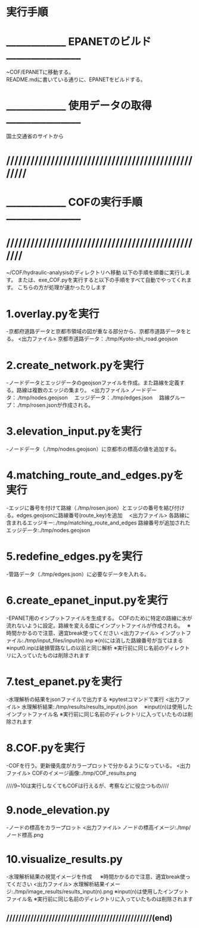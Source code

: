 # 実行手順   

# ____________ EPANETのビルド_______________
~COF/EPANETに移動する。   
README.mdに書いている通りに、EPANETをビルドする。 

# ____________ 使用データの取得_______________
国土交通省のサイトから


# ///////////////////////////////////////////////////
# ____________ COFの実行手順_______________
# //////////////////////////////////////////////////
~/COF/hydraulic-analysisのディレクトリへ移動
以下の手順を順番に実行します。
または、exe_COF.pyを実行すると以下の手順をすべて自動でやってくれます。
こちらの方が処理が速かったりします


# 1.overlay.pyを実行
-京都府道路データと京都市領域の図が重なる部分から、京都市道路データをとる。
 <出力ファイル> 
  京都市道路データ：./tmp/Kyoto-shi_road.geojson

# 2.create_network.pyを実行
-ノードデータとエッジデータのgeojsonファイルを作成。また路線を定義する。路線は複数のエッジの集まり。
 <出力ファイル> 
  ノードデータ：./tmp/nodes.geojson　
  エッジデータ：./tmp/edges.json　
  路線グループ：./tmp/rosen.jsonが作成される。

# 3.elevation_input.pyを実行
-ノードデータ（./tmp/nodes.geojson）に京都市の標高の値を追加する。


# 4.matching_route_and_edges.pyを実行
-エッジに番号を付けて路線（./tmp/rosen.json）とエッジの番号を結び付ける。edges.geojsonに路線番号(route_key)を追加
　<出力ファイル>
  各路線に含まれるエッジキー:./tmp/matching_route_and_edges
  路線番号が追加されたエッジデータ:./tmp/nodes.geojson
# 5.redefine_edges.pyを実行
-管路データ（./tmp/edges.json）に必要なデータを入れる。

# 6.create_epanet_input.pyを実行
-EPANET用のインプットファイルを生成する。
COFのために特定の路線に水が流れないように設定。路線を変える度にインプットファイルが作成される。　
※時間かかるので注意、適宜break使ってください
 <出力ファイル>
  インプットファイル:./tmp/input_files/input(n).inp 
 ※(n)には消した路線番号が当てはまる　
 ※input0.inpは破損管路なしの以前と同じ解析
 ※実行前に同じ名前のディレクトリに入っていたものは削除されます

# 7.test_epanet.pyを実行
-水理解析の結果をjsonファイルで出力する 
※pytestコマンドで実行
  <出力ファイル>
  水理解析結果:./tmp/results/results_input(n).json　
  ※input(n)は使用したインプットファイル名
  ※実行前に同じ名前のディレクトリに入っていたものは削除されます

# 8.COF.pyを実行
-COFを行う。更新優先度がカラープロットで分かるようになっている。
  <出力ファイル>
  COFのイメージ画像:./tmp/COF_results.png



////9~10は実行しなくてもCOFは行えるが、考察などに役立つもの////

# 9.node_elevation.py
-ノードの標高をカラープロット
  <出力ファイル>
  ノードの標高イメージ:./tmp/ノード標高.png

# 10.visualize_results.py
-水理解析結果の視覚イメージを作成 　
※時間かかるので注意、適宜break使ってください
  <出力ファイル>
  水理解析結果イメージ:./tmp/image_results/results_input(n).png ※input(n)は使用したインプットファイル名
  ※実行前に同じ名前のディレクトリに入っていたものは削除されます


## ////////////////////////////////////////////////(end)
